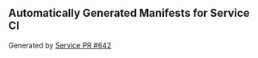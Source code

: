 ## Automatically Generated Manifests for Service CI
Generated by [Service PR #642](https://github.com/trustyai-explainability/trustyai-explainability/pull/642)

